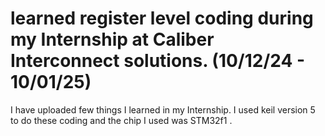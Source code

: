 # learned register level coding during my Internship at Caliber Interconnect solutions. (10/12/24 - 10/01/25)
I have uploaded few things I learned in my Internship. I used keil version 5 to do these coding and the chip I used was STM32f1 .
